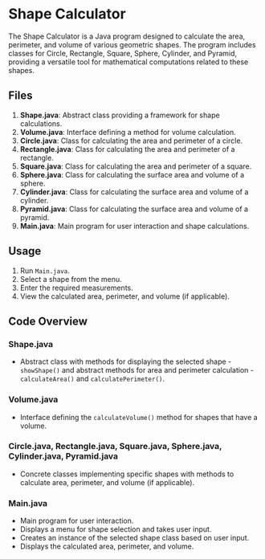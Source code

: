 # Shape Calculator

The Shape Calculator is a Java program designed to calculate the area, perimeter, and volume of various geometric shapes. The program includes classes for Circle, Rectangle, Square, Sphere, Cylinder, and Pyramid, providing a versatile tool for mathematical computations related to these shapes.

## Files

1. **Shape.java**: Abstract class providing a framework for shape calculations.
2. **Volume.java**: Interface defining a method for volume calculation.
3. **Circle.java**: Class for calculating the area and perimeter of a circle.
4. **Rectangle.java**: Class for calculating the area and perimeter of a rectangle.
5. **Square.java**: Class for calculating the area and perimeter of a square.
6. **Sphere.java**: Class for calculating the surface area and volume of a sphere.
7. **Cylinder.java**: Class for calculating the surface area and volume of a cylinder.
8. **Pyramid.java**: Class for calculating the surface area and volume of a pyramid.
9. **Main.java**: Main program for user interaction and shape calculations.

## Usage

1. Run `Main.java`.
2. Select a shape from the menu.
3. Enter the required measurements.
4. View the calculated area, perimeter, and volume (if applicable).

## Code Overview

### Shape.java

- Abstract class with methods for displaying the selected shape - `showShape()` and abstract methods for area and perimeter calculation - `calculateArea()` and `calculatePerimeter()`.

### Volume.java

- Interface defining the `calculateVolume()` method for shapes that have a volume.

### Circle.java, Rectangle.java, Square.java, Sphere.java, Cylinder.java, Pyramid.java

- Concrete classes implementing specific shapes with methods to calculate area, perimeter, and volume (if applicable).

### Main.java

- Main program for user interaction.
- Displays a menu for shape selection and takes user input.
- Creates an instance of the selected shape class based on user input.
- Displays the calculated area, perimeter, and volume.


